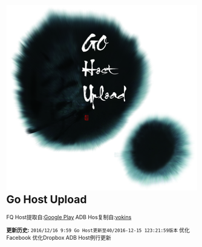  ![image](https://github.com/bigback/image/blob/master/gohostupload.jpg)
**Go Host Upload**
==================

FQ Host提取自:[Google Play](https://play.google.com/store/apps/details?id=com.lerist.ghos)
ADB Hos复制自:[vokins](https://github.com/vokins/yhosts)

**更新历史:**
`2016/12/16 9:59 Go Host更新至40/2016-12-15 123:21:59版本`
优化Facebook 
优化Dropbox 
ADB Host例行更新

